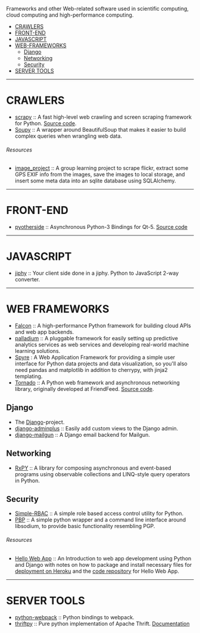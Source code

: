 Frameworks and other Web-related software used in scientific computing, cloud computing and high-performance computing.

+ [CRAWLERS](#crawlers)
+ [FRONT-END](#front-end)
+ [JAVASCRIPT](#javascript)
+ [WEB-FRAMEWORKS](#frameworks)
   + [Django](#django)
   + [Networking](#networking)
   + [Security](#security)
+ [SERVER TOOLS](#server-tools)

----

# CRAWLERS
+ [scrapy](http://scrapy.org/) :: A fast high-level web crawling and screen scraping framework for Python. [Source code](https://github.com/scrapy/scrapy).
+ [Soupy](https://github.com/ChrisBeaumont/soupy) :: A wrapper around BeautifulSoup that makes it easier to build complex queries when wrangling web data.

###### Resources
+ [image_project](https://github.com/IEPUG/image_project) :: A group learning project to scrape flickr, extract some GPS EXIF info from the images, save the images to local storage, and insert some meta data into an sqlite database using SQLAlchemy.

----

# FRONT-END
+ [pyotherside](http://thp.io/2011/pyotherside/) :: Asynchronous Python-3 Bindings for Qt-5. [Source code](https://github.com/thp/pyotherside)

----

# JAVASCRIPT
+ [jiphy](https://github.com/timothycrosley/jiphy) :: Your client side done in a jiphy. Python to JavaScript 2-way converter. 

----

# WEB FRAMEWORKS
+ [Falcon](http://falconframework.org) :: A high-performance Python framework for building cloud APIs and web app backends.
+ [palladium](https://github.com/ottogroup/palladium) :: A pluggable framework for easily setting up predictive analytics services as web services and developing real-world machine learning solutions.
+ [Spyre](https://github.com/adamhajari/spyre) : A Web Application Framework for providing a simple user interface for Python data projects and data visualization, so you'll also need pandas and matplotlib in addition to cherrypy, with jinja2 templating. 
+ [Tornado](http://www.tornadoweb.org/) :: A Python web framework and asynchronous networking library, originally developed at FriendFeed. [Source code](https://github.com/tornadoweb/tornado).

## Django
+ The [Django](https://djangoproject.com)-project.
+ [django-adminplus](https://github.com/jsocol/django-adminplus) :: Easily add custom views to the Django admin. 
+ [django-mailgun](https://github.com/BradWhittington/django-mailgun) :: A Django email backend for Mailgun.

## Networking
+ [RxPY](https://github.com/ReactiveX/RxPY) :: A library for composing asynchronous and event-based programs using observable collections and LINQ-style query operators in Python.

## Security
+ [Simple-RBAC](https://github.com/tonyseek/simple-rbac) :: A simple role based access control utility for Python. 
+ [PBP](https://github.com/stef/pbp) :: A simple python wrapper and a command line interface around libsodium, to provide basic functionality resembling PGP. 

###### Resources
+ [Hello Web App](http://hellowebapp.com) :: An Introduction to web app development using Python and Django with notes on how to package and install necessary files for [deployment on Heroku](https://github.com/hellowebapp/hellowebapp-deploy) and the [code repository](https://github.com/hellowebapp/hellowebapp-code) for Hello Web App.

----

# SERVER TOOLS
+ [python-webpack](https://github.com/markfinger/python-webpack) :: Python bindings to webpack. 
+ [thriftpy](https://github.com/eleme/thriftpy) :: Pure python implementation of Apache Thrift. [Documentation](https://thriftpy.readthedocs.org/)
